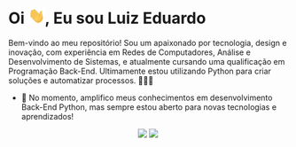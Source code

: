 # Oi <img src="https://raw.githubusercontent.com/ABSphreak/ABSphreak/master/gifs/Hi.gif" width="30px">, Eu sou Luiz Eduardo

Bem-vindo ao meu repositório! Sou um apaixonado por tecnologia, design e inovação, com experiência em Redes de Computadores, Análise e Desenvolvimento de Sistemas, e atualmente cursando uma qualificação em Programação Back-End. Ultimamente estou utilizando Python para criar soluções e automatizar processos. </strong> 👨🏻‍💻 

- 🚀 No momento, amplifico meus conhecimentos em desenvolvimento Back-End Python, mas sempre estou aberto para novas tecnologias e aprendizados!</strong> 

<div align="center">

  <a href="luizeduardo.psd.contato@gmail.com" alt="Gmail">
    <img src="https://img.shields.io/badge/-Gmail-FF0000?style=flat-square&labelColor=FF0000&logo=gmail&logoColor=white&link=LINK-DO-SEU-EMAIL"/></a>

  <a href="https://www.linkedin.com/in/luizeduardoplima/" alt="Linkedin">
    <img src="https://img.shields.io/badge/-Linkedin-0e76a8?style=flat-square&logo=Linkedin&logoColor=white&link=LINK-DO-SEU-LINKEDIN" /></a>

</div>
